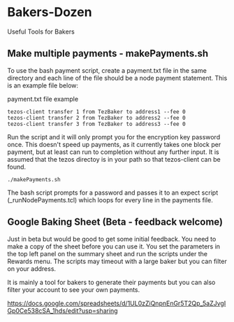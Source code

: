 # Bakers-Dozen
Useful Tools for Bakers

## Make multiple payments - makePayments.sh
To use the bash payment script, create a payment.txt file in the same directory and each line of the file should be a node payment statement. This is an example file below:

payment.txt file example
```
tezos-client transfer 1 from TezBaker to address1 --fee 0
tezos-client transfer 2 from TezBaker to address2 --fee 0
tezos-client transfer 3 from TezBaker to address3 --fee 0
```

Run the script and it will only prompt you for the encryption key password once. This doesn't speed up payments, as it currently takes one block per payment, but at least can run to completion without any further input. It is assumed that the tezos directoy is in your path so that tezos-client can be found.
```
./makePayments.sh
```

The bash script prompts for a password and passes it to an expect script (_runNodePayments.tcl) which loops for every line in the payments file.

## Google Baking Sheet (Beta - feedback welcome)

Just in beta but would be good to get some initial feedback. You need to make a copy of the sheet before you can use it. You set the parameters in the top left panel on the summary sheet and run the scripts under the Rewards menu. The scripts may
timeout with a large baker but you can filter on your address. 

It is mainly a tool for bakers to generate their payments but you can also filter your account to see your own payments.

https://docs.google.com/spreadsheets/d/1UL0zZiQnpnEnGr5T2Qp_5aZJvgIGp0Ce538cSA_1hds/edit?usp=sharing
